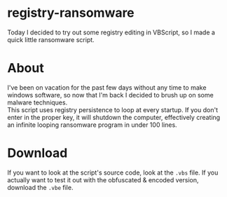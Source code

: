 # registry-ransomware
Today I decided to try out some registry editing in VBScript, so I made a quick little ransomware script.

# About
I've been on vacation for the past few days without any time to make windows software, so now that I'm back I decided to brush up on some malware techniques.<br />
This script uses registry persistence to loop at every startup. If you don't enter in the proper key, it will shutdown the computer, effectively creating an infinite looping ransomware program in under 100 lines.

# Download
If you want to look at the script's source code, look at the `.vbs` file. If you actually want to test it out with the obfuscated & encoded version, download the `.vbe` file.
